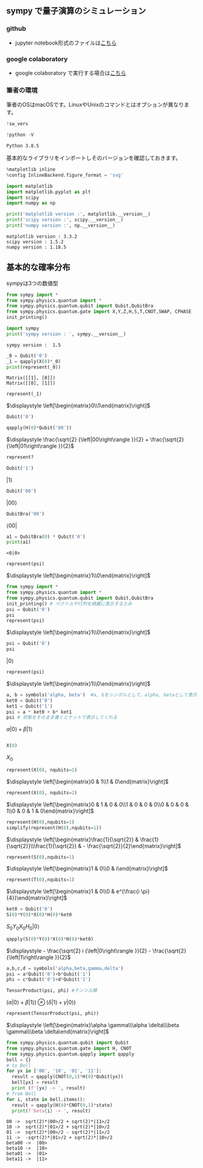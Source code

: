 ## sympy で量子演算のシミュレーション



### github
- jupyter notebook形式のファイルは[こちら](https://github.com/hiroshi0530/wa-src/blob/master/article/library/sympy/base/base_nb.ipynb)

### google colaboratory
- google colaboratory で実行する場合は[こちら](https://colab.research.google.com/github/hiroshi0530/wa-src/blob/master/article/library/sympy/base/base_nb.ipynb)

### 筆者の環境
筆者のOSはmacOSです。LinuxやUnixのコマンドとはオプションが異なります。


```python
!sw_vers
```


```python
!python -V
```

    Python 3.8.5


基本的なライブラリをインポートしそのバージョンを確認しておきます。


```python
%matplotlib inline
%config InlineBackend.figure_format = 'svg'

import matplotlib
import matplotlib.pyplot as plt
import scipy
import numpy as np

print('matplotlib version :', matplotlib.__version__)
print('scipy version :', scipy.__version__)
print('numpy version :', np.__version__)
```

    matplotlib version : 3.3.2
    scipy version : 1.5.2
    numpy version : 1.18.5


## 基本的な確率分布

sympyは3つの数値型



```python
from sympy import *
from sympy.physics.quantum import *
from sympy.physics.quantum.qubit import Qubit,QubitBra
from sympy.physics.quantum.gate import X,Y,Z,H,S,T,CNOT,SWAP, CPHASE
init_printing()

```


```python
import sympy
print('sympy version : ', sympy.__version__)
```

    sympy version :  1.5



```python
_0 = Qubit('0')
_1 = qapply(X(0)*_0)
print(represent(_0))
```

    Matrix([[1], [0]])
    Matrix([[0], [1]])



```python
represent(_1)
```




$\displaystyle \left[\begin{matrix}0\\1\end{matrix}\right]$




```python
Qubit('0')
```


```python
qapply(H(0)*Qubit('00'))
```




$\displaystyle \frac{\sqrt{2} {\left|00\right\rangle }}{2} + \frac{\sqrt{2} {\left|01\right\rangle }}{2}$




```python
represent?
```


```python
Qubit('1')
```




$\displaystyle {\left|1\right\rangle }$




```python
Qubit('00')
```




$\displaystyle {\left|00\right\rangle }$




```python
QubitBra('00')
```




$\displaystyle {\left\langle 00\right|}$




```python
a1 = QubitBra(0) * Qubit('0')
print(a1)
```

    <0|0>



```python
represent(psi)
```




$\displaystyle \left[\begin{matrix}1\\0\end{matrix}\right]$




```python
from sympy import *
from sympy.physics.quantum import *
from sympy.physics.quantum.qubit import Qubit,QubitBra
init_printing() # ベクトルや行列を綺麗に表示するため
psi = Qubit('0')
psi
represent(psi)
```




$\displaystyle \left[\begin{matrix}1\\0\end{matrix}\right]$




```python
psi = Qubit('0')
psi
```




$\displaystyle {\left|0\right\rangle }$




```python
represent(psi)
```




$\displaystyle \left[\begin{matrix}1\\0\end{matrix}\right]$




```python
a, b = symbols('alpha, beta')  #a, bをシンボルとして、alpha, betaとして表示
ket0 = Qubit('0')
ket1 = Qubit('1')
psi = a * ket0 + b* ket1
psi # 状態をそのまま書くとケットで表示してくれる
```




$\displaystyle \alpha {\left|0\right\rangle } + \beta {\left|1\right\rangle }$




```python

```


```python
X(0)
```




$\displaystyle X_{0}$



<div>


```python
represent(X(0), nqubits=1)
```




$\displaystyle \left[\begin{matrix}0 & 1\\1 & 0\end{matrix}\right]$



</div>


```python
represent(X(0), nqubits=2)
```




$\displaystyle \left[\begin{matrix}0 & 1 & 0 & 0\\1 & 0 & 0 & 0\\0 & 0 & 0 & 1\\0 & 0 & 1 & 0\end{matrix}\right]$




```python
represent(H(0),nqubits=1)
simplify(represent(H(0),nqubits=1))
```




$\displaystyle \left[\begin{matrix}\frac{1}{\sqrt{2}} & \frac{1}{\sqrt{2}}\\\frac{1}{\sqrt{2}} & - \frac{\sqrt{2}}{2}\end{matrix}\right]$




```python
represent(S(0),nqubits=1)
```




$\displaystyle \left[\begin{matrix}1 & 0\\0 & i\end{matrix}\right]$




```python
represent(T(0),nqubits=1)
```




$\displaystyle \left[\begin{matrix}1 & 0\\0 & e^{\frac{i \pi}{4}}\end{matrix}\right]$




```python
ket0 = Qubit('0')
S(0)*Y(0)*X(0)*H(0)*ket0
```




$\displaystyle S_{0} Y_{0} X_{0} H_{0} {\left|0\right\rangle }$




```python
qapply(S(0)*Y(0)*X(0)*H(0)*ket0)

```




$\displaystyle - \frac{\sqrt{2} i {\left|0\right\rangle }}{2} - \frac{\sqrt{2} {\left|1\right\rangle }}{2}$




```python
a,b,c,d = symbols('alpha,beta,gamma,delta')
psi = a*Qubit('0')+b*Qubit('1')
phi = c*Qubit('0')+d*Qubit('1')
```


```python
TensorProduct(psi, phi) #テンソル積

```




$\displaystyle \left({\alpha {\left|0\right\rangle } + \beta {\left|1\right\rangle }}\right)\otimes \left({\delta {\left|1\right\rangle } + \gamma {\left|0\right\rangle }}\right)$




```python
represent(TensorProduct(psi, phi))
```




$\displaystyle \left[\begin{matrix}\alpha \gamma\\\alpha \delta\\\beta \gamma\\\beta \delta\end{matrix}\right]$




```python
from sympy.physics.quantum.qubit import Qubit
from sympy.physics.quantum.gate import H, CNOT
from sympy.physics.quantum.qapply import qapply
bell = {}
# to Bell
for yx in ['00', '10', '01', '11']:
  result = qapply(CNOT(0,1)*H(0)*Qubit(yx))
  bell[yx] = result
  print (f'{yx} -> ', result)
# from Bell
for i, state in bell.items():
  result = qapply(H(0)*CNOT(0,1)*state)
  print(f'beta{i} -> ', result)
```

    00 ->  sqrt(2)*|00>/2 + sqrt(2)*|11>/2
    10 ->  sqrt(2)*|01>/2 + sqrt(2)*|10>/2
    01 ->  sqrt(2)*|00>/2 - sqrt(2)*|11>/2
    11 ->  -sqrt(2)*|01>/2 + sqrt(2)*|10>/2
    beta00 ->  |00>
    beta10 ->  |10>
    beta01 ->  |01>
    beta11 ->  |11>



```python

```
